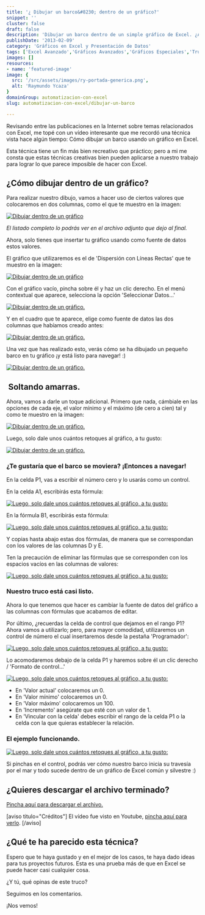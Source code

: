 ```yaml
---
title: '¿ Dibujar un barco&#8230; dentro de un gráfico?'
snippet: ''
cluster: false
draft: false 
description: 'Dibujar un barco dentro de un simple gráfico de Excel. ¿Alguna vez lo has hecho?'
publishDate: '2013-02-09'
category: 'Gráficos en Excel y Presentación de Datos'
tags: ['Excel Avanzado','Gráficos Avanzados','Gráficos Especiales','Trucos Excel','🤖 Automatización con Excel']
images: []
resources: 
- name: 'featured-image'
image: {
  src: '/src/assets/images/ry-portada-generica.png',
  alt: 'Raymundo Ycaza'
}
domainGroup: automatizacion-con-excel
slug: automatizacion-con-excel/dibujar-un-barco

---
```


Revisando entre las publicaciones en la Internet sobre temas relacionados con Excel, me topé con un vídeo interesante que me recordó una técnica vista hace algún tiempo: Cómo dibujar un barco usando un gráfico en Excel.

Esta técnica tiene un fin más bien recreativo que práctico; pero a mi me consta que estas técnicas creativas bien pueden aplicarse a nuestro trabajo para lograr lo que parece imposible de hacer con Excel.

## ¿Cómo dibujar dentro de un gráfico?

Para realizar nuestro dibujo, vamos a hacer uso de ciertos valores que colocaremos en dos columnas, como el que te muestro en la imagen:

[![Dibujar dentro de un gráfico](/src/assets/images/2023/dibujar-dentro-de-un-grafico-0011.jpg)](http://raymundoycaza.com/wp-content/uploads/dibujar-dentro-de-un-grafico-0011.jpg)

_El listado completo lo podrás ver en el archivo adjunto que dejo al final._

Ahora, solo tienes que insertar tu gráfico usando como fuente de datos estos valores.

El gráfico que utilizaremos es el de 'Dispersión con Líneas Rectas' que te muestro en la imagen:

[![Dibujar dentro de un gráfico](/src/assets/images/2023/dibujar-dentro-de-un-grafico-0021.jpg)](http://raymundoycaza.com/wp-content/uploads/dibujar-dentro-de-un-grafico-0021.jpg)

Con el gráfico vacío, pincha sobre él y haz un clic derecho. En el menú contextual que aparece, selecciona la opción 'Seleccionar Datos...'

[![Dibujar dentro de un gráfico.](/src/assets/images/2023/dibujar-dentro-de-un-grafico-0031.jpg)](http://raymundoycaza.com/wp-content/uploads/dibujar-dentro-de-un-grafico-0031.jpg)

Y en el cuadro que te aparece, elige como fuente de datos las dos columnas que habíamos creado antes:

[![Dibujar dentro de un gráfico.](/src/assets/images/2023/dibujar-dentro-de-un-grafico-0041.jpg)](http://raymundoycaza.com/wp-content/uploads/dibujar-dentro-de-un-grafico-0041.jpg)

Una vez que has realizado esto, verás cómo se ha dibujado un pequeño barco en tu gráfico ¡y está listo para navegar! :)

[![Dibujar dentro de un gráfico.](/src/assets/images/2023/dibujar-dentro-de-un-grafico-0051.jpg)](http://raymundoycaza.com/wp-content/uploads/dibujar-dentro-de-un-grafico-0051.jpg)

##  Soltando amarras.

Ahora, vamos a darle un toque adicional. Primero que nada, cámbiale en las opciones de cada eje, el valor mínimo y el máximo (de cero a cien) tal y como te muestro en la imagen:

[![Dibujar dentro de un gráfico.](/src/assets/images/2023/dibujar-dentro-de-un-grafico-0061.jpg)](http://raymundoycaza.com/wp-content/uploads/dibujar-dentro-de-un-grafico-0061.jpg)

Luego, solo dale unos cuántos retoques al gráfico, a tu gusto:

[![Dibujar dentro de un gráfico.](/src/assets/images/2023/dibujar-dentro-de-un-grafico-007-300x1811.jpg)](http://raymundoycaza.com/wp-content/uploads/dibujar-dentro-de-un-grafico-0071.jpg)

### ¿Te gustaría que el barco se moviera? ¡Entonces a navegar!

En la celda P1, vas a escribir el número cero y lo usarás como un control.

En la celda A1, escribirás esta fórmula:

[![Luego, solo dale unos cuántos retoques al gráfico, a tu gusto:](/src/assets/images/2023/dibujar-dentro-de-un-grafico-008-300x871.jpg)](http://raymundoycaza.com/wp-content/uploads/dibujar-dentro-de-un-grafico-0081.jpg)

En la fórmula B1, escribirás esta fórmula:

[![Luego, solo dale unos cuántos retoques al gráfico, a tu gusto:](/src/assets/images/2023/dibujar-dentro-de-un-grafico-009-300x861.jpg)](http://raymundoycaza.com/wp-content/uploads/dibujar-dentro-de-un-grafico-0091.jpg)

Y copias hasta abajo estas dos fórmulas, de manera que se correspondan con los valores de las columnas D y E.

Ten la precaución de eliminar las fórmulas que se corresponden con los espacios vacíos en las columnas de valores:

[![Luego, solo dale unos cuántos retoques al gráfico, a tu gusto:](/src/assets/images/2023/dibujar-dentro-de-un-grafico-010-230x3001.jpg)](http://raymundoycaza.com/wp-content/uploads/dibujar-dentro-de-un-grafico-0101.jpg)

### Nuestro truco está casi listo.

Ahora lo que tenemos que hacer es cambiar la fuente de datos del gráfico a las columnas con fórmulas que acabamos de editar.

Por último, ¿recuerdas la celda de control que dejamos en el rango P1? Ahora vamos a utilizarlo; pero, para mayor comodidad, utilizaremos un control de número el cual insertaremos desde la pestaña 'Programador':

[![Luego, solo dale unos cuántos retoques al gráfico, a tu gusto:](/src/assets/images/2023/dibujar-dentro-de-un-grafico-0111.jpg)](http://raymundoycaza.com/wp-content/uploads/dibujar-dentro-de-un-grafico-0111.jpg)

Lo acomodaremos debajo de la celda P1 y haremos sobre él un clic derecho / 'Formato de control...'

[![Luego, solo dale unos cuántos retoques al gráfico, a tu gusto:](/src/assets/images/2023/dibujar-dentro-de-un-grafico-012-300x2831.jpg)](http://raymundoycaza.com/wp-content/uploads/dibujar-dentro-de-un-grafico-0121.jpg)

- En 'Valor actual' colocaremos un 0.
- En 'Valor mínimo' colocaremos un 0.
- En 'Valor máximo' colocaremos un 100.
- En 'Incremento' asegúrate que esté con un valor de 1.
- En 'Vincular con la celda' debes escribir el rango de la celda P1 o la celda con la que quieras establecer la relación.

### El ejemplo funcionando.

[![Luego, solo dale unos cuántos retoques al gráfico, a tu gusto:](/src/assets/images/2023/dibujar-dentro-de-grafico-animacion1.gif)](http://raymundoycaza.com/wp-content/uploads/dibujar-dentro-de-grafico-animacion1.gif)

Si pinchas en el control, podrás ver cómo nuestro barco inicia su travesía por el mar y todo sucede dentro de un gráfico de Excel común y silvestre :)

## ¿Quieres descargar el archivo terminado?

[Pincha aquí para descargar el archivo.](http://raymundoycaza.com/wp-content/uploads/dibujar-dentro-de-grafico.xlsx "Descarga el archivo terminado.")

\[aviso titulo="Créditos"\] El vídeo fue visto en Youtube, [pincha aquí para verlo](https://www.youtube.com/watch?feature=player_embedded&v=f_92kU2M_Ww "Ver vídeo"). \[/aviso\]

## ¿Qué te ha parecido esta técnica?

Espero que te haya gustado y en el mejor de los casos, te haya dado ideas para tus proyectos futuros. Esta es una prueba más de que en Excel se puede hacer casi cualquier cosa.

¿Y tú, qué opinas de este truco?

Seguimos en los comentarios.

¡Nos vemos!
